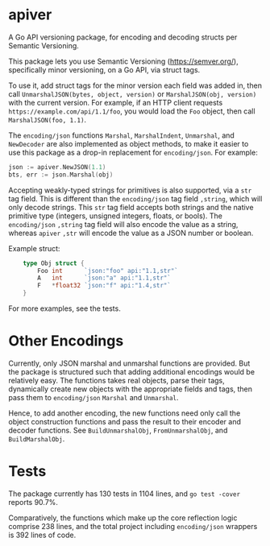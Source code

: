 # apiver
A Go API versioning package, for encoding and decoding structs per Semantic Versioning.

This package lets you use Semantic Versioning (https://semver.org/), specifically minor versioning, on a Go API, via struct tags.

To use it, add struct tags for the minor version each field was added in, then call `UnmarshalJSON(bytes, object, version)` or `MarshalJSON(obj, version)` with the current version. For example, if an HTTP client requests `https://example.com/api/1.1/foo`, you would load the `Foo` object, then call `MarshalJSON(foo, 1.1)`.

The `encoding/json` functions `Marshal`, `MarshalIndent`, `Unmarshal`, and `NewDecoder` are also implemented as object methods, to make it easier to use this package as a drop-in replacement for `encoding/json`. For example:

```go
json := apiver.NewJSON(1.1)
bts, err := json.Marshal(obj)
```

Accepting weakly-typed strings for primitives is also supported, via a `str` tag field. This is different than the `encoding/json` tag field `,string`, which will only decode strings. This `str` tag field accepts both strings and the native primitive type (integers, unsigned integers, floats, or bools). The `encoding/json` `,string` tag field will also encode the value as a string, whereas `apiver` `,str` will encode the value as a JSON number or boolean.

Example struct:

```go
	type Obj struct {
		Foo int      `json:"foo" api:"1.1,str"`
		A   int      `json:"a" api:"1.1,str"`
		F   *float32 `json:"f" api:"1.4,str"`
	}
```

For more examples, see the tests.

# Other Encodings

Currently, only JSON marshal and unmarshal functions are provided. But the package is structured such that adding additional encodings would be relatively easy. The functions takes real objects, parse their tags, dynamically create new objects with the appropriate fields and tags, then pass them to `encoding/json` `Marshal` and `Unmarshal`.

Hence, to add another encoding, the new functions need only call the object construction functions and pass the result to their encoder and decoder functions. See `BuildUnmarshalObj`, `FromUnmarshalObj`, and `BuildMarshalObj`.

# Tests

The package currently has 130 tests in 1104 lines, and `go test -cover` reports 90.7%.

Comparatively, the functions which make up the core reflection logic comprise 238 lines, and the total project including `encoding/json` wrappers is 392 lines of code.
